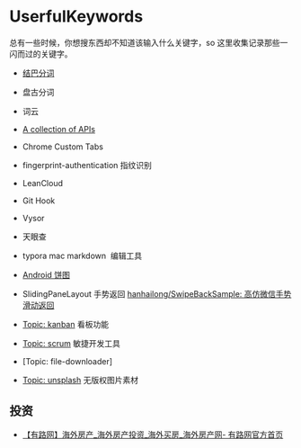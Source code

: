 # UserfulKeywords
总有一些时候，你想搜东西却不知道该输入什么关键字，so 这里收集记录那些一闪而过的关键字。

* [结巴分词](https://github.com/fxsjy/jieba)
* 盘古分词
* 词云

* [ A collection of APIs](https://github.com/TonnyL/Awesome_APIs)
* Chrome Custom Tabs

* fingerprint-authentication 指纹识别

* LeanCloud

* Git Hook
* Vysor

* 天眼查
* typora mac markdown  编辑工具

* [Android 饼图](https://github.com/razerdp/AnimatedPieView)
* SlidingPaneLayout 手势返回 [hanhailong/SwipeBackSample: 高仿微信手势滑动返回](https://github.com/hanhailong/SwipeBackSample)

* [Topic: kanban](https://github.com/topics/kanban) 看板功能
* [Topic: scrum](https://github.com/topics/scrum) 敏捷开发工具
* [Topic: file-downloader]
* [Topic: unsplash](https://github.com/topics/unsplash) 无版权图片素材

## 投资
* [【有路网】海外房产\_海外房产投资\_海外买房\_海外房产网\- 有路网官方首页](https://www.uoolu.com/)
